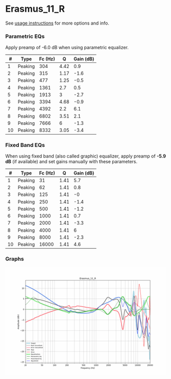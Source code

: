 # Erasmus_11_R
See [usage instructions](https://github.com/jaakkopasanen/AutoEq#usage) for more options and info.

### Parametric EQs
Apply preamp of -6.0 dB when using parametric equalizer.

|   # | Type    |   Fc (Hz) |    Q |   Gain (dB) |
|-----|---------|-----------|------|-------------|
|   1 | Peaking |       304 | 4.42 |         0.9 |
|   2 | Peaking |       315 | 1.17 |        -1.6 |
|   3 | Peaking |       477 | 1.25 |        -0.5 |
|   4 | Peaking |      1361 | 2.7  |         0.5 |
|   5 | Peaking |      1913 | 3    |        -2.7 |
|   6 | Peaking |      3394 | 4.68 |        -0.9 |
|   7 | Peaking |      4392 | 2.2  |         6.1 |
|   8 | Peaking |      6802 | 3.51 |         2.1 |
|   9 | Peaking |      7666 | 6    |        -1.3 |
|  10 | Peaking |      8332 | 3.05 |        -3.4 |

### Fixed Band EQs
When using fixed band (also called graphic) equalizer, apply preamp of **-5.9 dB** (if available) and set gains manually with these parameters.

|   # | Type    |   Fc (Hz) |    Q |   Gain (dB) |
|-----|---------|-----------|------|-------------|
|   1 | Peaking |        31 | 1.41 |         5.7 |
|   2 | Peaking |        62 | 1.41 |         0.8 |
|   3 | Peaking |       125 | 1.41 |        -0   |
|   4 | Peaking |       250 | 1.41 |        -1.4 |
|   5 | Peaking |       500 | 1.41 |        -1.2 |
|   6 | Peaking |      1000 | 1.41 |         0.7 |
|   7 | Peaking |      2000 | 1.41 |        -3.3 |
|   8 | Peaking |      4000 | 1.41 |         6   |
|   9 | Peaking |      8000 | 1.41 |        -2.3 |
|  10 | Peaking |     16000 | 1.41 |         4.6 |

### Graphs
![](./Erasmus_11_R.png)

